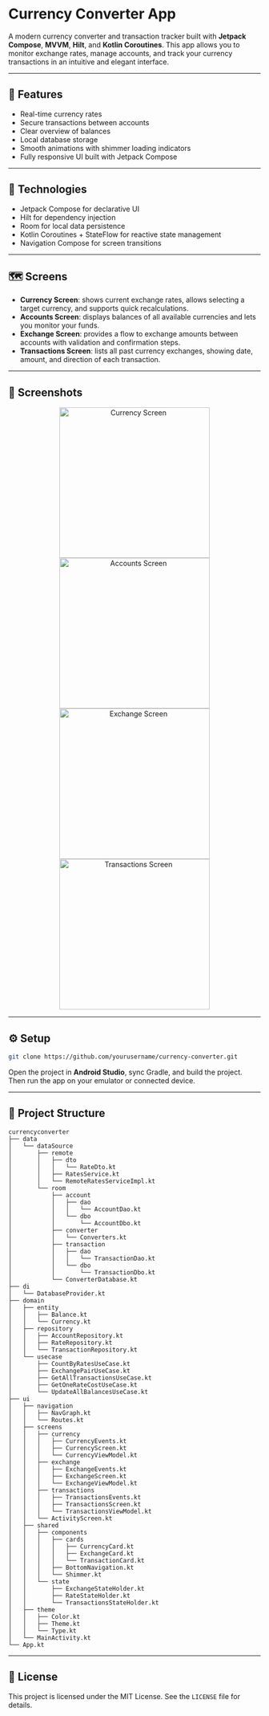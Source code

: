 

# Currency Converter App

A modern currency converter and transaction tracker built with **Jetpack Compose**, **MVVM**, **Hilt**, and **Kotlin Coroutines**. This app allows you to monitor exchange rates, manage accounts, and track your currency transactions in an intuitive and elegant interface.

---

## 📱 Features

- Real-time currency rates
- Secure transactions between accounts
- Clear overview of balances
- Local database storage
- Smooth animations with shimmer loading indicators
- Fully responsive UI built with Jetpack Compose

---

## 🚀 Technologies

- Jetpack Compose for declarative UI
- Hilt for dependency injection
- Room for local data persistence
- Kotlin Coroutines + StateFlow for reactive state management
- Navigation Compose for screen transitions

---

## 🗺️ Screens

- **Currency Screen**: shows current exchange rates, allows selecting a target currency, and supports quick recalculations.
- **Accounts Screen**: displays balances of all available currencies and lets you monitor your funds.
- **Exchange Screen**: provides a flow to exchange amounts between accounts with validation and confirmation steps.
- **Transactions Screen**: lists all past currency exchanges, showing date, amount, and direction of each transaction.

---

## 📸 Screenshots

<p align="center">
  <img src="./design/currency.png" alt="Currency Screen" width="300"/>
  <img src="./design/accounts.png" alt="Accounts Screen" width="300"/>
  <img src="./design/exchange.png" alt="Exchange Screen" width="300"/>
  <img src="./design/transactions.png" alt="Transactions Screen" width="300"/>
</p>

---

## ⚙️ Setup

```bash
git clone https://github.com/yourusername/currency-converter.git
```

Open the project in **Android Studio**, sync Gradle, and build the project. Then run the app on your emulator or connected device.

---

## 📂 Project Structure

```plaintext
currencyconverter
├── data
│   └── dataSource
│       ├── remote
│       │   ├── dto
│       │   │   └── RateDto.kt
│       │   ├── RatesService.kt
│       │   └── RemoteRatesServiceImpl.kt
│       └── room
│           ├── account
│           │   ├── dao
│           │   │   └── AccountDao.kt
│           │   └── dbo
│           │       └── AccountDbo.kt
│           ├── converter
│           │   └── Converters.kt
│           ├── transaction
│           │   ├── dao
│           │   │   └── TransactionDao.kt
│           │   └── dbo
│           │       └── TransactionDbo.kt
│           └── ConverterDatabase.kt
├── di
│   └── DatabaseProvider.kt
├── domain
│   ├── entity
│   │   ├── Balance.kt
│   │   └── Currency.kt
│   ├── repository
│   │   ├── AccountRepository.kt
│   │   ├── RateRepository.kt
│   │   └── TransactionRepository.kt
│   └── usecase
│       ├── CountByRatesUseCase.kt
│       ├── ExchangePairUseCase.kt
│       ├── GetAllTransactionsUseCase.kt
│       ├── GetOneRateCostUseCase.kt
│       └── UpdateAllBalancesUseCase.kt
├── ui
│   ├── navigation
│   │   ├── NavGraph.kt
│   │   └── Routes.kt
│   ├── screens
│   │   ├── currency
│   │   │   ├── CurrencyEvents.kt
│   │   │   ├── CurrencyScreen.kt
│   │   │   └── CurrencyViewModel.kt
│   │   ├── exchange
│   │   │   ├── ExchangeEvents.kt
│   │   │   ├── ExchangeScreen.kt
│   │   │   └── ExchangeViewModel.kt
│   │   ├── transactions
│   │   │   ├── TransactionsEvents.kt
│   │   │   ├── TransactionsScreen.kt
│   │   │   └── TransactionsViewModel.kt
│   │   └── ActivityScreen.kt
│   ├── shared
│   │   ├── components
│   │   │   ├── cards
│   │   │   │   ├── CurrencyCard.kt
│   │   │   │   ├── ExchangeCard.kt
│   │   │   │   └── TransactionCard.kt
│   │   │   ├── BottomNavigation.kt
│   │   │   └── Shimmer.kt
│   │   └── state
│   │       ├── ExchangeStateHolder.kt
│   │       ├── RateStateHolder.kt
│   │       └── TransactionsStateHolder.kt
│   ├── theme
│   │   ├── Color.kt
│   │   ├── Theme.kt
│   │   └── Type.kt
│   └── MainActivity.kt
└── App.kt
```

---

## 📄 License

This project is licensed under the MIT License. See the `LICENSE` file for details.